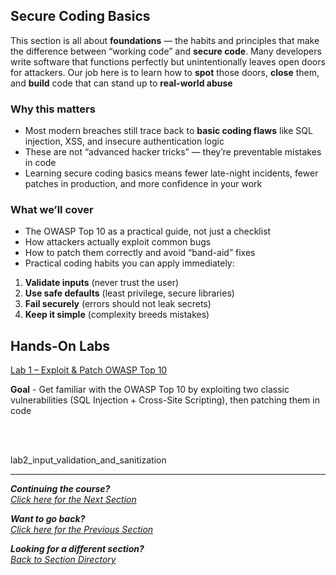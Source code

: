 ## Secure Coding Basics
This section is all about **foundations** — the habits and principles that make the difference between “working code” and **secure code**. Many developers write software that functions perfectly but unintentionally leaves open doors for attackers. Our job here is to learn how to **spot** those doors, **close** them, and **build** code that can stand up to **real-world abuse**

### Why this matters
- Most modern breaches still trace back to **basic coding flaws** like SQL injection, XSS, and insecure authentication logic
- These are not “advanced hacker tricks” — they’re preventable mistakes in code
- Learning secure coding basics means fewer late-night incidents, fewer patches in production, and more confidence in your work

### What we’ll cover
- The OWASP Top 10 as a practical guide, not just a checklist
- How attackers actually exploit common bugs
- How to patch them correctly and avoid “band-aid” fixes
- Practical coding habits you can apply immediately:
1. **Validate inputs** (never trust the user)
2. **Use safe defaults** (least privilege, secure libraries)
3. **Fail securely** (errors should not leak secrets)
4. **Keep it simple** (complexity breeds mistakes)


## Hands-On Labs
[Lab 1 – Exploit & Patch OWASP Top 10](/courseFiles/Section_01-secureCoding_Basics/Lab1.md)

**Goal** - Get familiar with the OWASP Top 10 by exploiting two classic vulnerabilities (SQL Injection + Cross-Site Scripting), then patching them in code

<br><br>

lab2_input_validation_and_sanitization


***                                                       

<b><i>Continuing the course?</b>
</br>
[Click here for the Next Section](/courseFiles/Section_02-staticAnalysisAndDependencies/staticAnalysis.md)</i>

<b><i>Want to go back?</b>
</br>
[Click here for the Previous Section](/courseFiles/Section_00-welcome/intro.md)

<b><i>Looking for a different section? </b></br>[Back to Section Directory](/coursenavigation.md)</i>
